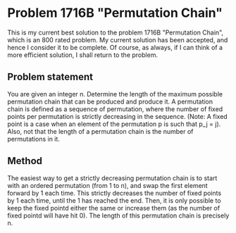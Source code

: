 # Problem 1716B "Permutation Chain"
This is my current best solution to the problem 1716B "Permutation Chain", which is an 800 rated problem. My current solution has been accepted, and hence I consider it to be complete. Of course, as always, if I can think of a more efficient solution, I shall return to the problem. 

## Problem statement
You are given an integer n. Determine the length of the maximum possible permutation chain that can be produced and produce it. A permutation chain is defined as a sequence of permutation, where the number of fixed points per permutation is strictly decreasing in the sequence. (Note: A fixed point is a case when an element of the permutation p is such that p_j = j). Also, not that the length of a permutation chain is the number of permutations in it.

## Method
The easiest way to get a strictly decreasing permutation chain is to start with an ordered permutation (from 1 to n), and swap the first element forward by 1 each time. This strictly decreases the number of fixed points by 1 each time, until the 1 has reached the end. Then, it is only possible to keep the fixed pointd either the same or increase them (as the number of fixed pointd will have hit 0). The length of this permutation chain is precisely n.